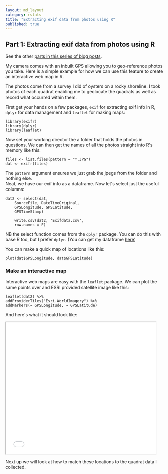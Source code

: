 ```yaml
---
layout: md_layout
category: rstats
title: "Extracting exif data from photos using R"
published: true  
---
```


## Part 1: Extracting exif data from photos using R  

See the other [parts in this series of blog posts](/rstats/2016/11/14/photos-to-spatialstat.html).  

My camera comes with an inbuilt GPS allowing you to geo-reference photos you take. Here is a simple example for how we can use this feature to create an interactive web map in R.  

The photos come from a survey I did of oysters on a rocky shoreline. I took photos of each quadrat enabling me to geolocate the quadrats as well as record what occurred within them.  

First get your hands on a few packages, `exif` for extracting exif info in R, `dplyr` for data management and `leaflet` for making maps:  

	library(exifr)
	library(dplyr)
	library(leaflet)

Now set your working director the a folder that holds the photos in questions. We can then get the names of all the photos straight into R's memory like this:

	files <- list.files(pattern = "*.JPG")
	dat <- exifr(files)

The `pattern` argument ensures we just grab the jpegs from the folder and nothing else.  
Neat, we have our exif info as a dataframe. Now let's select just the useful columns:  

	dat2 <- select(dat,
		SourceFile, DateTimeOriginal,
		GPSLongitude, GPSLatitude,
		GPSTimeStamp)

		write.csv(dat2, 'Exifdata.csv',
		row.names = F)

NB the select function comes from the `dplyr` package. You can do this with base R too, but I prefer `dplyr`.  (You can get my dataframe [here](/data/Exifdata.csv))

You can make a quick map of locations like this:  

	plot(dat$GPSLongitude, dat$GPSLatitude)

### Make an interactive map   

Interactive web maps are easy with the `leaflet` package.  We can plot the same points over and ESRI provided satellite image like this:  

	leaflet(dat2) %>%
	addProviderTiles("Esri.WorldImagery") %>%
	addMarkers(~ GPSLongitude, ~ GPSLatitude)  

And here's what it should look like:  

<iframe src="/data/hornby_pic_loc.html" style = "width: 95%; height: 30em"> It no map appears here your browser doesn't support iframes. Try <a href = "/data/hornby_pic_loc.html">this link instead</a></iframe>


Next up we will look at how to match these locations to the quadrat data I collected.  
